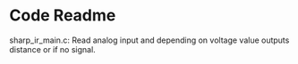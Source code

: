 # Code Readme

sharp_ir_main.c: Read analog input and depending on voltage value outputs distance or if no signal.
